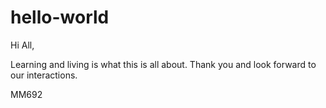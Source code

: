 # hello-world

Hi All, 

Learning and living is what this is all about.  Thank you and look forward to our interactions.

MM692
